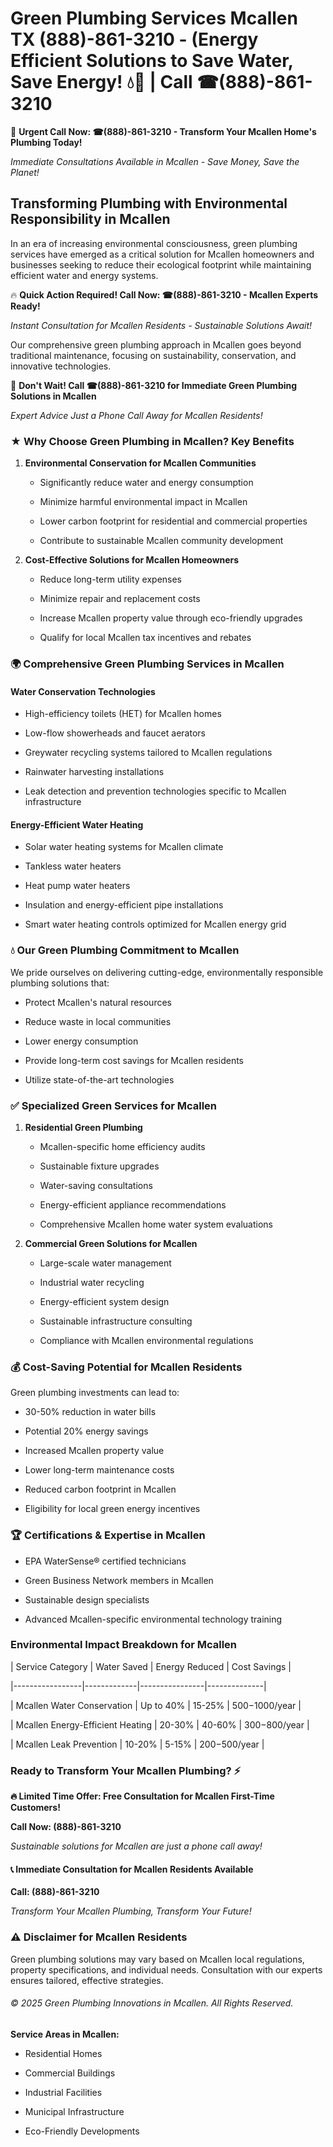 # Green Plumbing Services Mcallen TX (888)-861-3210 - (Energy Efficient Solutions to Save Water, Save Energy! 💧🌿 | Call ☎(888)-861-3210

🚨 **Urgent Call Now: ☎(888)-861-3210 - Transform Your Mcallen Home's Plumbing Today!**
*Immediate Consultations Available in Mcallen - Save Money, Save the Planet!*

## Transforming Plumbing with Environmental Responsibility in Mcallen

In an era of increasing environmental consciousness, green plumbing services have emerged as a critical solution for Mcallen homeowners and businesses seeking to reduce their ecological footprint while maintaining efficient water and energy systems. 

🔥 **Quick Action Required! Call Now: ☎(888)-861-3210 - Mcallen Experts Ready!**
*Instant Consultation for Mcallen Residents - Sustainable Solutions Await!*

Our comprehensive green plumbing approach in Mcallen goes beyond traditional maintenance, focusing on sustainability, conservation, and innovative technologies.

🚨 **Don't Wait! Call ☎(888)-861-3210 for Immediate Green Plumbing Solutions in Mcallen**
*Expert Advice Just a Phone Call Away for Mcallen Residents!*

### ★ Why Choose Green Plumbing in Mcallen? Key Benefits

1. **Environmental Conservation for Mcallen Communities** 
   - Significantly reduce water and energy consumption
   - Minimize harmful environmental impact in Mcallen
   - Lower carbon footprint for residential and commercial properties
   - Contribute to sustainable Mcallen community development

2. **Cost-Effective Solutions for Mcallen Homeowners** 
   - Reduce long-term utility expenses
   - Minimize repair and replacement costs
   - Increase Mcallen property value through eco-friendly upgrades
   - Qualify for local Mcallen tax incentives and rebates

### 🌍 Comprehensive Green Plumbing Services in Mcallen

#### Water Conservation Technologies
- High-efficiency toilets (HET) for Mcallen homes
- Low-flow showerheads and faucet aerators
- Greywater recycling systems tailored to Mcallen regulations
- Rainwater harvesting installations
- Leak detection and prevention technologies specific to Mcallen infrastructure

#### Energy-Efficient Water Heating
- Solar water heating systems for Mcallen climate
- Tankless water heaters
- Heat pump water heaters
- Insulation and energy-efficient pipe installations
- Smart water heating controls optimized for Mcallen energy grid

### 💧 Our Green Plumbing Commitment to Mcallen

We pride ourselves on delivering cutting-edge, environmentally responsible plumbing solutions that:
- Protect Mcallen's natural resources
- Reduce waste in local communities
- Lower energy consumption
- Provide long-term cost savings for Mcallen residents
- Utilize state-of-the-art technologies

### ✅ Specialized Green Services for Mcallen

1. **Residential Green Plumbing**
   - Mcallen-specific home efficiency audits
   - Sustainable fixture upgrades
   - Water-saving consultations
   - Energy-efficient appliance recommendations
   - Comprehensive Mcallen home water system evaluations

2. **Commercial Green Solutions for Mcallen**
   - Large-scale water management
   - Industrial water recycling
   - Energy-efficient system design
   - Sustainable infrastructure consulting
   - Compliance with Mcallen environmental regulations

### 💰 Cost-Saving Potential for Mcallen Residents

Green plumbing investments can lead to:
- 30-50% reduction in water bills
- Potential 20% energy savings
- Increased Mcallen property value
- Lower long-term maintenance costs
- Reduced carbon footprint in Mcallen
- Eligibility for local green energy incentives

### 🏆 Certifications & Expertise in Mcallen

- EPA WaterSense® certified technicians
- Green Business Network members in Mcallen
- Sustainable design specialists
- Advanced Mcallen-specific environmental technology training

### Environmental Impact Breakdown for Mcallen

| Service Category | Water Saved | Energy Reduced | Cost Savings |
|-----------------|-------------|----------------|--------------|
| Mcallen Water Conservation | Up to 40% | 15-25% | $500-$1000/year |
| Mcallen Energy-Efficient Heating | 20-30% | 40-60% | $300-$800/year |
| Mcallen Leak Prevention | 10-20% | 5-15% | $200-$500/year |

### Ready to Transform Your Mcallen Plumbing? ⚡

**🔥 Limited Time Offer: Free Consultation for Mcallen First-Time Customers!**

**Call Now: (888)-861-3210**
*Sustainable solutions for Mcallen are just a phone call away!*

#### 📞 Immediate Consultation for Mcallen Residents Available

**Call: (888)-861-3210**
*Transform Your Mcallen Plumbing, Transform Your Future!*

### ⚠️ Disclaimer for Mcallen Residents

Green plumbing solutions may vary based on Mcallen local regulations, property specifications, and individual needs. Consultation with our experts ensures tailored, effective strategies.

###### © 2025 Green Plumbing Innovations in Mcallen. All Rights Reserved.

**Service Areas in Mcallen:** 
- Residential Homes
- Commercial Buildings
- Industrial Facilities
- Municipal Infrastructure
- Eco-Friendly Developments